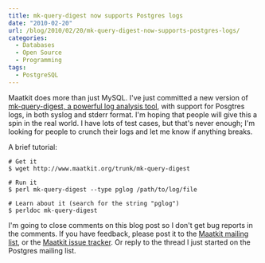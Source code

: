 ```yaml
---
title: mk-query-digest now supports Postgres logs
date: "2010-02-20"
url: /blog/2010/02/20/mk-query-digest-now-supports-postgres-logs/
categories:
  - Databases
  - Open Source
  - Programming
tags:
  - PostgreSQL
---
```

Maatkit does more than just MySQL. I've just committed a new version of [mk-query-digest, a powerful log analysis tool](http://www.maatkit.org/doc/mk-query-digest.html), with support for Posgtres logs, in both syslog and stderr format. I'm hoping that people will give this a spin in the real world. I have lots of test cases, but that's never enough; I'm looking for people to crunch their logs and let me know if anything breaks.

A brief tutorial:

```
# Get it
$ wget http://www.maatkit.org/trunk/mk-query-digest

# Run it
$ perl mk-query-digest --type pglog /path/to/log/file

# Learn about it (search for the string "pglog")
$ perldoc mk-query-digest
```

I'm going to close comments on this blog post so I don't get bug reports in the comments. If you have feedback, please post it to the [Maatkit mailing list](http://groups.google.com/group/maatkit-discuss), or the [Maatkit issue tracker](http://code.google.com/p/maatkit/issues/list). Or reply to the thread I just started on the Postgres mailing list.


